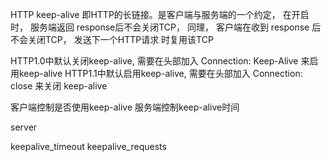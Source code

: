 HTTP keep-alive 即HTTP的长链接。是客户端与服务端的一个约定， 在开启时， 服务端返回
response后不会关闭TCP， 同理， 客户端在收到 response 后 不会关闭TCP， 发送下一个HTTP请求
时复用该TCP


HTTP1.0中默认关闭keep-alive, 需要在头部加入 Connection: Keep-Alive 来启用keep-alive
HTTP1.1中默认启用keep-alive, 需要在头部加入 Connection: close 来关闭 keep-alive



客户端控制是否使用keep-alive
服务端控制keep-alive时间






server


keepalive_timeout <seconds>
keepalive_requests 


